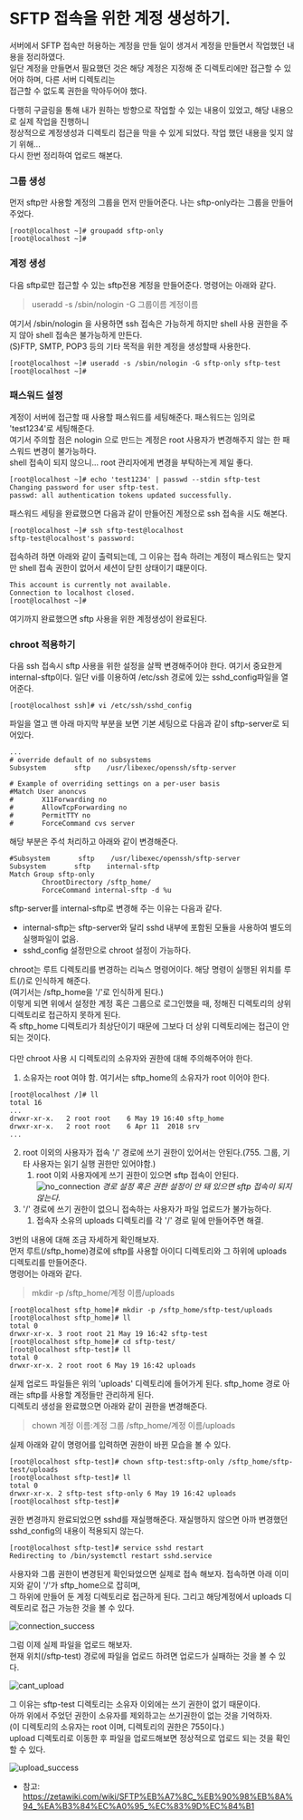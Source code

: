 # SFTP 접속을 위한 계정 생성하기.

서버에서 SFTP 접속만 허용하는 계정을 만들 일이 생겨서 계정을 만들면서 작업했던 내용을 정리하였다.\
일단 계정을 만들면서 필요했던 것은 해당 계정은 지정해 준 디렉토리에만 접근할 수 있어야 하며, 다른 서버 디렉토리는\
접근할 수 없도록 권한을 막아두어야 했다.

다행히 구글링을 통해 내가 원하는 방향으로 작업할 수 있는 내용이 있었고, 해당 내용으로 실제 작업을 진행하니\
정상적으로 계정생성과 디렉토리 접근을 막을 수 있게 되었다. 작업 했던 내용을 잊지 않기 위해...\
다시 한번 정리하여 업로드 해본다.

### 그룹 생성
먼저 sftp만 사용할 계정의 그룹을 먼저 만들어준다. 나는 sftp-only라는 그룹을 만들어주었다.
```shell
[root@localhost ~]# groupadd sftp-only
[root@localhost ~]# 
```

### 계정 생성
다음 sftp로만 접근할 수 있는 sftp전용 계정을 만들어준다. 명령어는 아래와 같다.
> useradd -s /sbin/nologin -G 그룹이름 계정이름

여기서 /sbin/nologin 을 사용하면 ssh 접속은 가능하게 하지만 shell 사용 권한을 주지 않아 shell 접속은 불가능하게 만든다.\
(S)FTP, SMTP, POP3 등의 기타 목적을 위한 계정을 생성할때 사용한다. 

```shell
[root@localhost ~]# useradd -s /sbin/nologin -G sftp-only sftp-test
[root@localhost ~]#
```

### 패스워드 설정
계정이 서버에 접근할 때 사용할 패스워드를 세팅해준다. 패스워드는 임의로 'test1234'로 세팅해준다.\
여기서 주의할 점은 nologin 으로 만드는 계정은 root 사용자가 변경해주지 않는 한 패스워드 변경이 불가능하다.\
shell 접속이 되지 않으니... root 관리자에게 변경을 부탁하는게 제일 좋다.

```shell
[root@localhost ~]# echo 'test1234' | passwd --stdin sftp-test
Changing password for user sftp-test.
passwd: all authentication tokens updated successfully.
```

패스워드 세팅을 완료했으면 다음과 같이 만들어진 계정으로 ssh 접속을 시도 해본다.
```shell
[root@localhost ~]# ssh sftp-test@localhost
sftp-test@localhost's password: 
```
접속하려 하면 아래와 같이 출력되는데, 그 이유는 접속 하려는 계정이 패스워드는 맞지만 shell 접속 권한이 없어서 세션이 닫힌 상태이기 떄문이다.
```shell
This account is currently not available.
Connection to localhost closed.
[root@localhost ~]# 
```
여기까지 완료했으면 sftp 사용을 위한 계정생성이 완료된다.

### chroot 적용하기
다음 ssh 접속시 sftp 사용을 위한 설정을 살짝 변경해주어야 한다. 여기서 중요한게 internal-sftp이다.
일단 vi를 이용하여 /etc/ssh 경로에 있는 sshd_config파일을 열어준다.
```shell
[root@localhost ssh]# vi /etc/ssh/sshd_config 
```

파일을 열고 맨 아래 마지막 부분을 보면 기본 세팅으로 다음과 같이 sftp-server로 되어있다.
```shell
...
# override default of no subsystems
Subsystem       sftp    /usr/libexec/openssh/sftp-server

# Example of overriding settings on a per-user basis
#Match User anoncvs
#       X11Forwarding no
#       AllowTcpForwarding no
#       PermitTTY no
#       ForceCommand cvs server
```
해당 부분은 주석 처리하고 아래와 같이 변경해준다.
```shell
#Subsystem       sftp    /usr/libexec/openssh/sftp-server
Subsystem       sftp    internal-sftp
Match Group sftp-only
        ChrootDirectory /sftp_home/
        ForceCommand internal-sftp -d %u
```
sftp-server를 internal-sftp로 변경해 주는 이유는 다음과 같다.
* internal-sftp는 sftp-server와 달리 sshd 내부에 포함된 모듈을 사용하여 별도의 실행파일이 없음.
* sshd_config 설정만으로 chroot 설정이 가능하다.

chroot는 루트 디렉토리를 변경하는 리눅스 명령어이다. 해당 명령이 실행된 위치를 루트(/)로 인식하게 해준다.\
(여기서는 /sftp_home을 '/'로 인식하게 된다.)\
이렇게 되면 위에서 설정한 계정 혹은 그룹으로 로그인했을 때, 정해진 디렉토리의 상위 디렉토리로 접근하지 못하게 된다.\
즉 sftp_home 디렉토리가 최상단이기 때문에 그보다 더 상위 디렉토리에는 접근이 안되는 것이다.\
\
다만 chroot 사용 시 디렉토리의 소유자와 권한에 대해 주의해주어야 한다.
1. 소유자는 root 여야 함. 여기서는 sftp_home의 소유자가 root 이어야 한다.
```shell
[root@localhost /]# ll
total 16
...
drwxr-xr-x.   2 root root    6 May 19 16:40 sftp_home
drwxr-xr-x.   2 root root    6 Apr 11  2018 srv
...
```
2. root 이외의 사용자가 접속 '/' 경로에 쓰기 권한이 있어서는 안된다.(755. 그룹, 기타 사용자는 읽기 실행 권한만 있어야함.)
   1. root 이외 사용자에게 쓰기 권한이 있으면 sftp 접속이 안된다.
      ![no_connection](./images/sftp_no_connection.png)
      *경로 설정 혹은 권한 설정이 안 돼 있으면 sftp 접속이 되지 않는다.*
3. '/' 경로에 쓰기 권한이 없으니 접속하는 사용자가 파일 업로드가 불가능하다. 
   1. 접속자 소유의 uploads 디렉토리를 각 '/' 경로 밑에 만들어주면 해결.
   

3번의 내용에 대해 조금 자세하게 확인해보자.\
먼저 루트(/sftp_home)경로에 sftp를 사용할 아이디 디렉토리와 그 하위에 uploads 디렉토리를 만들어준다.\
명령어는 아래와 같다.
> mkdir -p /sftp_home/계정 이름/uploads

```shell
[root@localhost sftp_home]# mkdir -p /sftp_home/sftp-test/uploads
[root@localhost sftp_home]# ll
total 0
drwxr-xr-x. 3 root root 21 May 19 16:42 sftp-test
[root@localhost sftp_home]# cd sftp-test/
[root@localhost sftp-test]# ll
total 0
drwxr-xr-x. 2 root root 6 May 19 16:42 uploads
```
실제 업로드 파일들은 위의 'uploads' 디렉토리에 들어가게 된다. sftp_home 경로 아래는 sftp를 사용할 계정들만 관리하게 된다.\
디렉토리 생성을 완료했으면 아래와 같이 권한을 변경해준다.
> chown 계정 이름:계정 그룹 /sftp_home/계정 이름/uploads

실제 아래와 같이 명령어를 입력하면 권한이 바뀐 모습을 볼 수 있다.
```shell
[root@localhost sftp-test]# chown sftp-test:sftp-only /sftp_home/sftp-test/uploads
[root@localhost sftp-test]# ll
total 0
drwxr-xr-x. 2 sftp-test sftp-only 6 May 19 16:42 uploads
[root@localhost sftp-test]#
```
권한 변경까지 완료되었으면 sshd를 재실행해준다. 재실행하지 않으면 아까 변경했던 sshd_config의 내용이 적용되지 않는다.
```shell
[root@localhost sftp-test]# service sshd restart
Redirecting to /bin/systemctl restart sshd.service
```
사용자와 그룹 권한이 변경된게 확인돠었으면 실제로 접속 해보자. 접속하면 아래 이미지와 같이 '/'가 sftp_home으로 잡히며,\
그 하위에 만들어 둔 계정 디렉토리로 접근하게 된다. 그리고 해당계정에서 uploads 디렉토리로 접근 가능한 것을 볼 수 있다.

![connection_success](./images/sftp_connect_success.png)

그럼 이제 실제 파일을 업로드 해보자.\
현재 위치(/sftp-test) 경로에 파일을 업로드 하려면 업로드가 실패하는 것을 볼 수 있다.

![cant_upload](./images/sftp_cant_upload.png)

그 이유는 sftp-test 디렉토리는 소유자 이외에는 쓰기 권한이 없기 때문이다. \
아까 위에서 주었던 권한이 소유자를 제외하고는 쓰기권한이 없는 것을 기억하자.\
(이 디렉토리의 소유자는 root 이며, 디렉토리의 권한은 755이다.)\
upload 디렉토리로 이동한 후 파일을 업로드해보면 정상적으로 업로드 되는 것을 확인할 수 있다.

![upload_success](./images/sftp_upload_success.png)



* 참고: https://zetawiki.com/wiki/SFTP%EB%A7%8C_%EB%90%98%EB%8A%94_%EA%B3%84%EC%A0%95_%EC%83%9D%EC%84%B1
